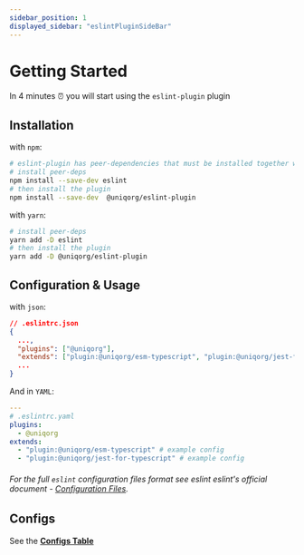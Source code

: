 ```yaml
---
sidebar_position: 1
displayed_sidebar: "eslintPluginSideBar"
---
```


# Getting Started

In 4 minutes ⏰ you will start using the `eslint-plugin` plugin

## Installation

with `npm`:

```sh
# eslint-plugin has peer-dependencies that must be installed together with it
# install peer-deps
npm install --save-dev eslint
# then install the plugin
npm install --save-dev  @uniqorg/eslint-plugin
```

with `yarn`:

```sh
# install peer-deps
yarn add -D eslint
# then install the plugin
yarn add -D @uniqorg/eslint-plugin
```

## Configuration & Usage

with `json`:

```json
// .eslintrc.json
{
  ...,
  "plugins": ["@uniqorg"],
  "extends": ["plugin:@uniqorg/esm-typescript", "plugin:@uniqorg/jest-for-typescript"] // example configs
  ...
}
```

And in `YAML`:

```yaml
---
# .eslintrc.yaml
plugins:
  - @uniqorg
extends:
  - "plugin:@uniqorg/esm-typescript" # example config
  - "plugin:@uniqorg/jest-for-typescript" # example config
```

###### For the full `eslint` configuration files format see eslint eslint's official document - [Configuration Files](https://eslint.org/docs/latest/user-guide/configuring/configuration-files).



## Configs
See the **[Configs Table](./configs/index.md)**


